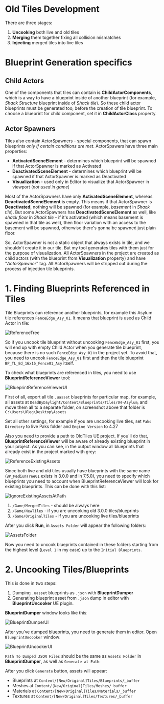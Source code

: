 # Old Tiles Development

There are three stages:
1. **Uncooking** both live and old tiles
2. **Merging** them together fixing all collision mismatches
3. **Injecting** merged tiles into live tiles

# Blueprint Generation specifics

## Child Actors
One of the components that tiles can contain is **ChildActorComponents**, which is a way to have a blueprint inside of another blueprint (for example, *Shack Structure* blueprint inside of *Shack tile*). So these child actor blueprints must be generated too, before the creation of tile blueprint.
To choose a blueprint for child component, set it in **ChildActorClass** property.

## Actor Spawners
Tiles also contain ActorSpawners - special components, that can spawn blueprints *only if certain conditions are met*.
ActorSpawers have three main properties:
* **ActivatedSceneElement** - determines which blueprint will be spawned if that ActorSpawner is marked as Activated
* **DeactivatedSceneElement** - determines which blueprint will be spawned if that ActorSpawner is marked as Deactivated
* **Visualization** - used only in Editor to visualize that ActorSpawner in viewport (*not used in game*)

Most of the ActorSpawners have only **ActivatedSceneElement**, whereas **DeactivatedSceneElement** is empty. This means if that ActorSpawner is **Deactivated**, nothing will be spawned (for example, *basement* in *Shack tile*). But some ActorSpawners has **DeactivatedSceneElement** as well, like *shack floor* in *Shack tile* - if it's activated (which means basement is spawned in that tile as well), then floor variation with an access to the basement will be spawned, otherwise there's gonna be spawned just plain floor.

So, ActorSpawner is not a static object that always exists in tile, and we shouldn't create it in our tile. But my tool generates tiles with them just for the purpose of visualization. All ActorSpawners in the project are created as child actors (with the blueprint from **Visualization** property) and have "*ActorSpawner*" tag. All ActorSpawners will be stripped out during the process of injection tile blueprints.

# 1. Finding Blueprints Referenced in Tiles

Tile Blueprints can reference another blueprints, for example this Asylum tile references `FenceEdge_Asy_01`.
It means that blueprint is used as Child Actor in tile:

![ReferenceTree](https://github.com/olshab/OldTiles/blob/main/Guide/ReferenceTree.png?raw=true)

So if you uncook tile blueprint without uncooking `FenceEdge_Asy_01` first, you will end up with empty Child Actor when you generate tile blueprint, because there is no such `FenceEdge_Asy_01` in the project yet. To avoid that, you need to uncook `FenceEdge_Asy_01` first and then the tile blueprint `BP_TL_Bd_16x16_Fence01_Asy` itself. 

To check what blueprints are referenced in tiles, you need to use **BlueprintReferenceViewer** tool:

![BlueprintReferenceViewerUI](https://github.com/olshab/OldTiles/blob/main/Guide/BlueprintReferenceViewerUI.png?raw=true)

First of all, export all tile `.uasset` blueprints for particular map, for example, all assets at `DeadByDaylight/Content/Blueprints/Tiles/04-Asylum`, and move them all to a separate folder, on screenshot above that folder is `C:\Users\Oleg\Desktop\Assets`

Set all other settings, for example if you are uncooking live tiles, set `Paks Directory` to live Paks folder and `Engine Version` to 4.27

Also you need to provide a path to OldTiles UE project. If you'll do that, **BlueprintReferenceViewer** will be aware of already existing blueprint in your project. As you can see, in the output window all blueprints that already exist in the project marked with grey:

![ReferenceExistingAssets](https://github.com/olshab/OldTiles/blob/main/Guide/ReferenceExistingAssets.png?raw=true)

Since both live and old tiles usually have blueprints with the same name (`BP_MediumTree01` exists in 3.0.0 and in 7.5.0), you need to specify which blueprints you need to account when BlueprintReferenceViewer will look for existing blueprints. This can be done with this list:

![IgnoreExistingAssetsAtPath](https://github.com/olshab/OldTiles/blob/main/Guide/IgnoreExistingAssetsAtPath.png?raw=true)

1. `/Game/MergedTiles` - should be always here
2. `/Game/NewTiles` - if you are uncooking old 3.0.0 tiles/blueprints
3. `/Game/OriginalTiles` - if you are uncooking live tiles/blueprints

After you click **Run**, in `Assets Folder` will appear the following folders:

![AssetsFolder](https://github.com/olshab/OldTiles/blob/main/Guide/AssetsFolder.png?raw=true)

Now you need to uncook blueprints contained in these folders starting from the highest level (`Level 1` in my case) up to the `Initial Blueprints`.

# 2. Uncooking Tiles/Blueprints

This is done in two steps: 
1. Dumping `.uasset` blueprints as `.json` with **BlueprintDumper** 
2. Generating blueprint asset from `.json` dump in editor with **BlueprintUncooker** UE plugin.

**BlueprintDumper** window looks like this:

![BlueprintDumperUI](https://github.com/olshab/OldTiles/blob/main/Guide/BlueprintDumperUI.png?raw=true)

After you've dumped blueprints, you need to generate them in editor. Open `BlueprintUncooker` window:

![BlueprintUncookerUI](https://github.com/olshab/OldTiles/blob/main/Guide/BlueprintUncookerUI.png?raw=true)

`Path To Dumped JSON Files` should be the same as `Assets Folder` in **BlueprintDumper**, as well as `Generate at Path`

After you click `Generate` button, assets will appear:
- Blueprints at `Content/[New/Original]Tiles/Blueprints/_buffer`
- Meshes at `Content/[New/Original]Tiles/Meshes/_buffer`
- Materials at `Content/[New/Original]Tiles/Materials/_buffer`
- Textures at ``Content/[New/Original]Tiles/Textures/_buffer``

